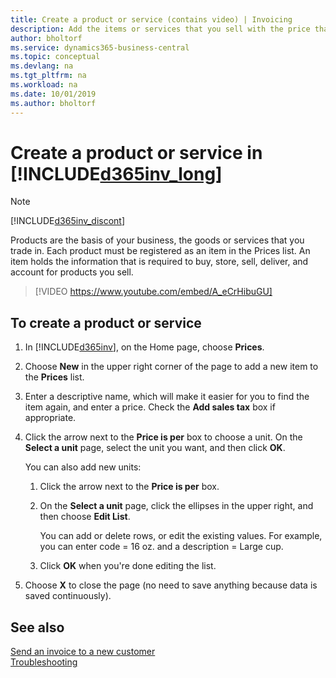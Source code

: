 ```yaml
---
title: Create a product or service (contains video) | Invoicing
description: Add the items or services that you sell with the price that you want to set. You also have a choice between different units of measure for each product or service. 
author: bholtorf
ms.service: dynamics365-business-central
ms.topic: conceptual
ms.devlang: na
ms.tgt_pltfrm: na
ms.workload: na
ms.date: 10/01/2019
ms.author: bholtorf
---
```

# Create a product or service in [!INCLUDE[d365inv_long](includes/d365inv_long.md)]
> [!Note]
> [!INCLUDE[d365inv_discont](includes/d365inv_discont.md)]

Products are the basis of your business, the goods or services that you trade in. Each product must be registered as an item in the Prices list. An item holds the information that is required to buy, store, sell, deliver, and account for products you sell.  

> [!VIDEO https://www.youtube.com/embed/A_eCrHibuGU]

## To create a product or service
1. In [!INCLUDE[d365inv](includes/d365inv.md)], on the Home page, choose **Prices**.  
2. Choose **New** in the upper right corner of the page to add a new item to the **Prices** list.  
3. Enter a descriptive name, which will make it easier for you to find the item again, and enter a price. Check the **Add sales tax** box if appropriate.  
4. Click the arrow next to the **Price is per** box to choose a unit. On the **Select a unit** page, select the unit you want, and then click **OK**.  

    You can also add new units:  

    1. Click the arrow next to the **Price is per** box.  
    2. On the **Select a unit** page, click the ellipses in the upper right, and then choose **Edit List**.  

        You can add or delete rows, or edit the existing values. For example, you can enter code = 16 oz. and a description = Large cup.  

    3. Click **OK** when you're done editing the list.

5. Choose **X** to close the page (no need to save anything because data is saved continuously).

## See also
[Send an invoice to a new customer](send-invoice.md)  
[Troubleshooting](about-troubleshooting.md)  
